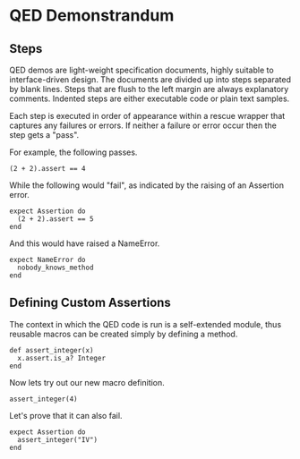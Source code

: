 # QED Demonstrandum

## Steps

QED demos are light-weight specification documents, highly suitable
to interface-driven design. The documents are divided up into
steps separated by blank lines. Steps that are flush to the 
left margin are always explanatory comments. Indented steps are
either executable code or plain text samples.

Each step is executed in order of appearance within a rescue wrapper
that captures any failures or errors. If neither a failure or error
occur then the step gets a "pass".

For example, the following passes.

    (2 + 2).assert == 4

While the following would "fail", as indicated by the raising of 
an Assertion error.

    expect Assertion do
      (2 + 2).assert == 5
    end

And this would have raised a NameError.

    expect NameError do
      nobody_knows_method
    end

## Defining Custom Assertions

The context in which the QED code is run is a self-extended module, thus
reusable macros can be created simply by defining a method.

    def assert_integer(x)
      x.assert.is_a? Integer
    end

Now lets try out our new macro definition.

    assert_integer(4)

Let's prove that it can also fail.

    expect Assertion do
      assert_integer("IV")
    end

